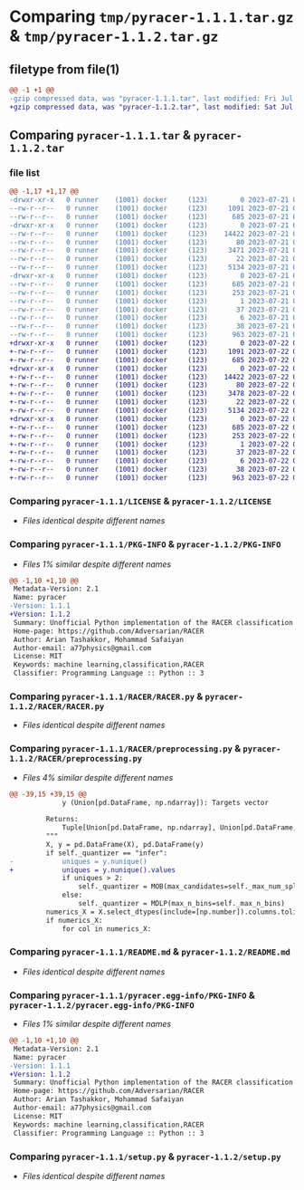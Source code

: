 # Comparing `tmp/pyracer-1.1.1.tar.gz` & `tmp/pyracer-1.1.2.tar.gz`

## filetype from file(1)

```diff
@@ -1 +1 @@
-gzip compressed data, was "pyracer-1.1.1.tar", last modified: Fri Jul 21 07:59:28 2023, max compression
+gzip compressed data, was "pyracer-1.1.2.tar", last modified: Sat Jul 22 08:57:20 2023, max compression
```

## Comparing `pyracer-1.1.1.tar` & `pyracer-1.1.2.tar`

### file list

```diff
@@ -1,17 +1,17 @@
-drwxr-xr-x   0 runner    (1001) docker     (123)        0 2023-07-21 07:59:28.475448 pyracer-1.1.1/
--rw-r--r--   0 runner    (1001) docker     (123)     1091 2023-07-21 07:59:13.000000 pyracer-1.1.1/LICENSE
--rw-r--r--   0 runner    (1001) docker     (123)      685 2023-07-21 07:59:28.475448 pyracer-1.1.1/PKG-INFO
-drwxr-xr-x   0 runner    (1001) docker     (123)        0 2023-07-21 07:59:28.471449 pyracer-1.1.1/RACER/
--rw-r--r--   0 runner    (1001) docker     (123)    14422 2023-07-21 07:59:13.000000 pyracer-1.1.1/RACER/RACER.py
--rw-r--r--   0 runner    (1001) docker     (123)       80 2023-07-21 07:59:13.000000 pyracer-1.1.1/RACER/__init__.py
--rw-r--r--   0 runner    (1001) docker     (123)     3471 2023-07-21 07:59:13.000000 pyracer-1.1.1/RACER/preprocessing.py
--rw-r--r--   0 runner    (1001) docker     (123)       22 2023-07-21 07:59:13.000000 pyracer-1.1.1/RACER/version.py
--rw-r--r--   0 runner    (1001) docker     (123)     5134 2023-07-21 07:59:13.000000 pyracer-1.1.1/README.md
-drwxr-xr-x   0 runner    (1001) docker     (123)        0 2023-07-21 07:59:28.475448 pyracer-1.1.1/pyracer.egg-info/
--rw-r--r--   0 runner    (1001) docker     (123)      685 2023-07-21 07:59:28.000000 pyracer-1.1.1/pyracer.egg-info/PKG-INFO
--rw-r--r--   0 runner    (1001) docker     (123)      253 2023-07-21 07:59:28.000000 pyracer-1.1.1/pyracer.egg-info/SOURCES.txt
--rw-r--r--   0 runner    (1001) docker     (123)        1 2023-07-21 07:59:28.000000 pyracer-1.1.1/pyracer.egg-info/dependency_links.txt
--rw-r--r--   0 runner    (1001) docker     (123)       37 2023-07-21 07:59:28.000000 pyracer-1.1.1/pyracer.egg-info/requires.txt
--rw-r--r--   0 runner    (1001) docker     (123)        6 2023-07-21 07:59:28.000000 pyracer-1.1.1/pyracer.egg-info/top_level.txt
--rw-r--r--   0 runner    (1001) docker     (123)       38 2023-07-21 07:59:28.475448 pyracer-1.1.1/setup.cfg
--rw-r--r--   0 runner    (1001) docker     (123)      963 2023-07-21 07:59:13.000000 pyracer-1.1.1/setup.py
+drwxr-xr-x   0 runner    (1001) docker     (123)        0 2023-07-22 08:57:20.837439 pyracer-1.1.2/
+-rw-r--r--   0 runner    (1001) docker     (123)     1091 2023-07-22 08:57:12.000000 pyracer-1.1.2/LICENSE
+-rw-r--r--   0 runner    (1001) docker     (123)      685 2023-07-22 08:57:20.837439 pyracer-1.1.2/PKG-INFO
+drwxr-xr-x   0 runner    (1001) docker     (123)        0 2023-07-22 08:57:20.837439 pyracer-1.1.2/RACER/
+-rw-r--r--   0 runner    (1001) docker     (123)    14422 2023-07-22 08:57:12.000000 pyracer-1.1.2/RACER/RACER.py
+-rw-r--r--   0 runner    (1001) docker     (123)       80 2023-07-22 08:57:12.000000 pyracer-1.1.2/RACER/__init__.py
+-rw-r--r--   0 runner    (1001) docker     (123)     3478 2023-07-22 08:57:12.000000 pyracer-1.1.2/RACER/preprocessing.py
+-rw-r--r--   0 runner    (1001) docker     (123)       22 2023-07-22 08:57:12.000000 pyracer-1.1.2/RACER/version.py
+-rw-r--r--   0 runner    (1001) docker     (123)     5134 2023-07-22 08:57:12.000000 pyracer-1.1.2/README.md
+drwxr-xr-x   0 runner    (1001) docker     (123)        0 2023-07-22 08:57:20.837439 pyracer-1.1.2/pyracer.egg-info/
+-rw-r--r--   0 runner    (1001) docker     (123)      685 2023-07-22 08:57:20.000000 pyracer-1.1.2/pyracer.egg-info/PKG-INFO
+-rw-r--r--   0 runner    (1001) docker     (123)      253 2023-07-22 08:57:20.000000 pyracer-1.1.2/pyracer.egg-info/SOURCES.txt
+-rw-r--r--   0 runner    (1001) docker     (123)        1 2023-07-22 08:57:20.000000 pyracer-1.1.2/pyracer.egg-info/dependency_links.txt
+-rw-r--r--   0 runner    (1001) docker     (123)       37 2023-07-22 08:57:20.000000 pyracer-1.1.2/pyracer.egg-info/requires.txt
+-rw-r--r--   0 runner    (1001) docker     (123)        6 2023-07-22 08:57:20.000000 pyracer-1.1.2/pyracer.egg-info/top_level.txt
+-rw-r--r--   0 runner    (1001) docker     (123)       38 2023-07-22 08:57:20.837439 pyracer-1.1.2/setup.cfg
+-rw-r--r--   0 runner    (1001) docker     (123)      963 2023-07-22 08:57:12.000000 pyracer-1.1.2/setup.py
```

### Comparing `pyracer-1.1.1/LICENSE` & `pyracer-1.1.2/LICENSE`

 * *Files identical despite different names*

### Comparing `pyracer-1.1.1/PKG-INFO` & `pyracer-1.1.2/PKG-INFO`

 * *Files 1% similar despite different names*

```diff
@@ -1,10 +1,10 @@
 Metadata-Version: 2.1
 Name: pyracer
-Version: 1.1.1
+Version: 1.1.2
 Summary: Unofficial Python implementation of the RACER classification algorithm.
 Home-page: https://github.com/Adversarian/RACER
 Author: Arian Tashakkor, Mohammad Safaiyan
 Author-email: a77physics@gmail.com
 License: MIT
 Keywords: machine learning,classification,RACER
 Classifier: Programming Language :: Python :: 3
```

### Comparing `pyracer-1.1.1/RACER/RACER.py` & `pyracer-1.1.2/RACER/RACER.py`

 * *Files identical despite different names*

### Comparing `pyracer-1.1.1/RACER/preprocessing.py` & `pyracer-1.1.2/RACER/preprocessing.py`

 * *Files 4% similar despite different names*

```diff
@@ -39,15 +39,15 @@
             y (Union[pd.DataFrame, np.ndarray]): Targets vector
 
         Returns:
             Tuple[Union[pd.DataFrame, np.ndarray], Union[pd.DataFrame, np.ndarray]]: Transformed features and targets vectors.
         """
         X, y = pd.DataFrame(X), pd.DataFrame(y)
         if self._quantizer == "infer":
-            uniques = y.nunique()
+            uniques = y.nunique().values
             if uniques > 2:
                 self._quantizer = MOB(max_candidates=self._max_num_splits)
             else:
                 self._quantizer = MDLP(max_n_bins=self._max_n_bins)
         numerics_X = X.select_dtypes(include=[np.number]).columns.tolist()
         if numerics_X:
             for col in numerics_X:
```

### Comparing `pyracer-1.1.1/README.md` & `pyracer-1.1.2/README.md`

 * *Files identical despite different names*

### Comparing `pyracer-1.1.1/pyracer.egg-info/PKG-INFO` & `pyracer-1.1.2/pyracer.egg-info/PKG-INFO`

 * *Files 1% similar despite different names*

```diff
@@ -1,10 +1,10 @@
 Metadata-Version: 2.1
 Name: pyracer
-Version: 1.1.1
+Version: 1.1.2
 Summary: Unofficial Python implementation of the RACER classification algorithm.
 Home-page: https://github.com/Adversarian/RACER
 Author: Arian Tashakkor, Mohammad Safaiyan
 Author-email: a77physics@gmail.com
 License: MIT
 Keywords: machine learning,classification,RACER
 Classifier: Programming Language :: Python :: 3
```

### Comparing `pyracer-1.1.1/setup.py` & `pyracer-1.1.2/setup.py`

 * *Files identical despite different names*

